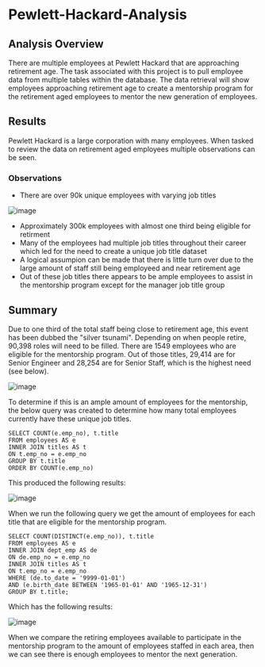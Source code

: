 # Pewlett-Hackard-Analysis

## Analysis Overview
There are multiple employees at Pewlett Hackard that are approaching retirement age. The task associated with this project is to pull employee data
from multiple tables within the database. The data retrieval will show employees approaching retirement age to create a mentorship program for the 
retirement aged employees to mentor the new generation of employees.

## Results
Pewlett Hackard is a large corporation with many employees. When tasked to review the data on retirement aged employees multiple observations can be seen.

### Observations

- There are over 90k unique employees with varying job titles

![image](https://user-images.githubusercontent.com/90691846/139424288-71bf3423-322b-46a1-9e6a-5ffd1e085420.png)

- Approximately 300k employees with almost one third being eligible for retirment
- Many of the employees had multiple job titles throughout their career which led for the need to create a unique job title dataset
- A logical assumpion can be made that there is little turn over due to the large amount of staff still being employeed and near retirement age
- Out of these job titles there appears to be ample employees to assist in the mentorship program except for the manager job title group

## Summary
Due to one third of the total staff being close to retirement age, this event has been dubbed the "silver tsunami". Depending on when people retire, 90,398 roles will need to be filled.
There are 1549 employees who are eligible for the mentorship program. Out of those titles, 29,414 are for Senior Engineer and 28,254 are for Senior Staff, which is the highest need (see below).

![image](https://user-images.githubusercontent.com/90691846/139659896-674da3d7-33c7-4a64-a3d4-28dbd405372a.png)

To determine if this is an ample amount of employees for the mentorship, the below query was created to determine how many total employees currently have these unique job titles.

```
SELECT COUNT(e.emp_no), t.title
FROM employees AS e
INNER JOIN titles AS t
ON t.emp_no = e.emp_no
GROUP BY t.title
ORDER BY COUNT(e.emp_no)
```

This produced the following results:

![image](https://user-images.githubusercontent.com/90691846/139661019-21f255f9-18a1-47be-a544-f665397a3cb0.png)

When we run the following query we get the amount of employees for each title that are eligible for the mentorship program.

```
SELECT COUNT(DISTINCT(e.emp_no)), t.title
FROM employees AS e
INNER JOIN dept_emp AS de 
ON de.emp_no = e.emp_no
INNER JOIN titles AS t
ON t.emp_no = e.emp_no
WHERE (de.to_date = '9999-01-01')
AND (e.birth_date BETWEEN '1965-01-01' AND '1965-12-31')
GROUP BY t.title;
```

Which has the following results:

![image](https://user-images.githubusercontent.com/90691846/139667217-26637d7a-e81b-4023-8c36-a7362937ef9c.png)


When we compare the retiring employees available to participate in the mentorship program to the amount of employees staffed in each area, then we can see there is enough employees to mentor the next generation.



